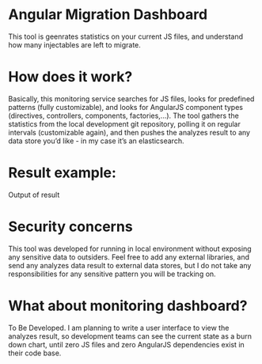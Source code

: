 # Angular Migration Dashboard
This tool is geenrates statistics on your current JS files, and understand how many injectables are left to migrate. 

# How does it work?
Basically, this monitoring service searches for JS files, looks for predefined patterns (fully customizable), and looks for AngularJS component types (directives, controllers, components, factories,...). 
The tool gathers the statistics from the local development git repository, polling it on regular intervals (customizable again), and then pushes the analyzes result to any data store you’d like - in my case it’s an elasticsearch. 

# Result example:
Output of result 

# Security concerns 
This tool was developed for running in local environment without exposing any sensitive data to outsiders. 
Feel free to add any external libraries, and send any analyzes data result to external data stores, but I do not take any responsibilities for any sensitive pattern you will be tracking on. 

# What about monitoring dashboard?
To Be Developed. 
I am planning to write a user interface to view the analyzes result, so development teams can see the current state as a burn down chart, until zero JS files and zero AngularJS dependencies exist in their code base. 
